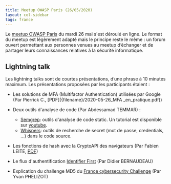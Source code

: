 ```yaml
---
title: Meetup OWASP Paris (26/05/2020)
layout: col-sidebar
tags: france
---
```


Le [meetup OWASP Paris](https://www.meetup.com/owasp-france/events/270642200/) du mardi 26 mai s'est déroulé en ligne. Le format du meetup est légèrement adapté mais le principe reste le même : un forum ouvert permettant aux personnes venues au meetup d’échanger et de partager leurs connaissances relatives à la sécurité informatique.

## Lightning talk

Les lightning talks sont de courtes présentations, d’une phrase à 10 minutes maximum. Les présentations proposées par les participants étaient :


* Les solutions de MFA (Multifactor Authentication) utilisées par Google (Par Pierrick C., [PDF]({filename}/2020-05-26_MFA _en_pratique.pdf)) 

* Deux outils d'analyse de code (Par Abdessamad	TEMMAR) :
    * [Semgrep](https://github.com/returntocorp/semgrep): outils d'analyse de code static. Un tutorial est disponible sur [youtube](https://www.youtube.com/watch?v=pul1bRIOYc8).
    * [Whispers](https://github.com/Skyscanner/whispers): outils de recherche de secret (mot de passe, credentials, ...) dans le code source.

* Les fonctions de hash avec la CryptoAPI des navigateurs (Par Fabien LEITE, [PDF]({filename}/2020-05-26_CryptoAPI.pdf))

* Le flux d'authentification [Identifier First](https://0xdbe.github.io/IdentifierFirst_20200526/#/) (Par Didier BERNAUDEAU)

* Explication du challenge MD5 du [France cybersecurity Challenge](https://france-cybersecurity-challenge.fr/) (Par Yvan PHELIZOT)



